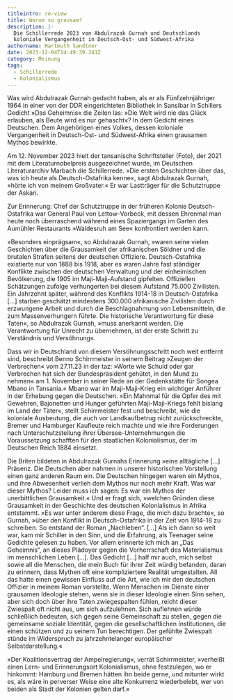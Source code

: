 ```yaml
---
titleintro: re-view
title: Warum so grausam?
description: |-
  Die Schillerrede 2023 von Abdulrazak Gurnah und Deutschlands 
  koloniale Vergangenheit in Deutsch-Ost- und Südwest-Afrika
authorname: Hartmuth Sandtner
date: 2023-12-04T14:49:39.241Z
category: Meinung
tags:
  - Schillerrede
  - Kolonialismus
---
```

Was wird Abdulrazak Gurnah gedacht haben, als er als Fünfzehnjähriger 1964 in einer von der DDR eingerichteten Bibliothek in Sansibar in Schillers Gedicht »Das Geheimnis« die Zeilen las: »Die Welt wird nie das Glück erlauben, als Beute wird es nur gehascht«? In dem Gedicht eines Deutschen. Dem Angehörigen eines Volkes, dessen koloniale Vergangenheit in Deutsch-Ost- und Südwest-Afrika einen grausamen Mythos bewirkte. 

Am 12. November 2023 hielt der tansanische Schriftsteller (Foto), der 2021 mit dem Literaturnobelpreis ausgezeichnet wurde, im Deutschen Literaturarchiv Marbach die Schillerrede. »Die ersten Geschichten über das, was ich heute als Deutsch-Ostafrika kenne«, sagt Abdulrazak Gurnah, »hörte ich von meinem Großvater.« Er war Lastträger für die Schutztruppe der Askari. 

Zur Erinnerung: Chef der Schutztruppe in der früheren Kolonie Deutsch-Ostafrika war General Paul von Lettow-Vorbeck, mit dessen Ehrenmal man heute noch überraschend während eines Spaziergangs im Garten des Aumühler Restaurants »Waldesruh am See« konfrontiert werden kann.

»Besonders einprägsam«, so Abdulrazak Gurnah, »waren seine vielen Geschichten über die Grausamkeit der afrikanischen Söldner und die brutalen Strafen seitens der deutschen Offiziere. Deutsch-Ostafrika existierte nur von 1888 bis 1918, aber es waren Jahre fast ständiger Konflikte zwischen der deutschen Verwaltung und der einheimischen Bevölkerung, die 1905 im Maji-Maji-Aufstand gipfelten. Offiziellen Schätzungen zufolge verhungerten bei diesem Aufstand 75.000 Zivilisten. Ein Jahrzehnt später, während des Konflikts 1914-18 in Deutsch-Ostafrika \[...] starben geschätzt mindestens 300.000 afrikanische Zivilisten durch erzwungene Arbeit und durch die Beschlagnahmung von Lebensmitteln, die zum Massenverhungern führte. Die historische Verantwortung für diese Taten«, so Abdulrazak Gurnah, »muss anerkannt werden. Die Verantwortung für Unrecht zu übernehmen, ist der erste Schritt zu Verständnis und Versöhnung«. 

Dass wir in Deutschland von diesem Versöhnungsschritt noch weit entfernt sind, beschreibt Benno Schirrmeister in seinem Beitrag »Zeugen der Verbrechen« vom 27.11.23 in der taz: »Worte wie Schuld oder gar Verbrechen hat sich der Bundespräsident gehütet, in den Mund zu nehmen« am 1. November in seiner Rede an der Gedenkstätte für Songea Mbano in Tansania.« Mbano war im Maji-Maji-Krieg ein wichtiger Anführer in der Erhebung gegen die Deutschen. »Ein Mahnmal für die Opfer des mit Gewehren, Bajonetten und Hunger geführten Maji-Maji-Kriegs fehlt bislang im Land der Täter«, stellt Schirrmeister fest und beschreibt, wie die koloniale Ausbeutung, die auch vor Landkaufbetrug nicht zurückschreckte, Bremer und Hamburger Kaufleute reich machte und wie ihre Forderungen nach Unterschutzstellung ihrer Übersee-Unternehmungen die Voraussetzung schafften für den staatlichen Kolonialismus, der im Deutschen Reich 1884 einsetzt.

Die Briten bildeten in Abdulrazak Gurnahs Erinnerung »eine alltägliche \[...] Präsenz. Die Deutschen aber nahmen in unserer historischen Vorstellung einen ganz anderen Raum ein. Die Deutschen hingegen waren ein Mythos, und ihre Abwesenheit verlieh dem Mythos nur noch mehr Kraft. Was war dieser Mythos? Leider muss ich sagen: Es war ein Mythos der unerbittlichen Grausamkeit.« Und er fragt sich, »welchen Gründen diese Grausamkeit in der Geschichte des deutschen Kolonialismus in Afrika entstammt. »Es war unter anderem diese Frage, die mich dazu brachte«, so Gurnah, »über den Konflikt in Deutsch-Ostafrika in der Zeit von 1914-18 zu schreiben. So entstand der Roman „Nachleben“. \[...] Als ich dann so weit war, kam mir Schiller in den Sinn, und die Erfahrung, als Teenager seine Gedichte gelesen zu haben. Vor allem erinnerte ich mich an „Das Geheimnis“, an dieses Plädoyer gegen die Vorherrschaft des Materialismus im menschlichen Leben \[...]. Das Gedicht \[...] half mir auch, mich selbst sowie all die Menschen, die mein Buch für ihrer Zeit würdig befanden, daran zu erinnern, dass Mythen oft eine kompliziertere Realität umgestalten. All das hatte einen gewissen Einfluss auf die Art, wie ich mir den deutschen Offizier in meinem Roman vorstellte. Wenn Menschen im Dienste einer grausamen Ideologie stehen, wenn sie in dieser Ideologie einen Sinn sehen, aber sich doch über ihre Taten zwiegespalten fühlen, reicht dieser Zwiespalt oft nicht aus, um sich aufzulehnen. Sich auflehnen würde schließlich bedeuten, sich gegen seine Gemeinschaft zu stellen, gegen die gemeinsame soziale Identität, gegen die gesellschaftlichen Institutionen, die einen schützen und zu seinem Tun berechtigen. Der gefühlte Zwiespalt stünde im Widerspruch zu jahrzehntelanger europäischer Selbstdarstellung.«

»Der Koalitionsvertrag der Ampelregierung«, verrät Schirrmeister, »verheißt einen Lern- und Erinnerungsort Kolonialismus, ohne festzulegen, wo er hinkommt: Hamburg und Bremen hätten ihn beide gerne, und mitunter wirkt es, als wäre in perverser Weise eine alte Konkurrenz wiederbelebt, wer von beiden als Stadt der Kolonien gelten darf.«